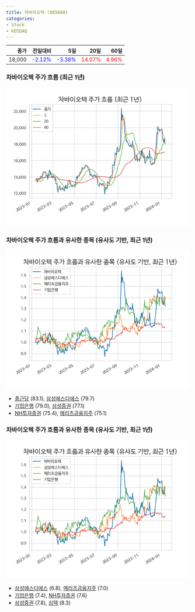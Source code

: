 ```yaml
---
title: 차바이오텍 (085660)
categories:
- Stock
- KOSDAQ
---
```


|종가|전일대비|5일|20일|60일|
|---:|-------:|--:|---:|---:|
|18,000|<span style="color: blue">-2.12%</span>|<span style="color: blue">-3.38%</span>|<span style="color: red">14.07%</span>|<span style="color: red">4.96%</span>|

<!-- more -->
### 차바이오텍 주가 흐름 (최근 1년)
![085660](/assets/images/stock/085660.png)


### 차바이오텍 주가 흐름과 유사한 종목 (유사도 기반, 최근 1년)
![085660](/assets/images/stock/085660_sim.png)

- [종근당](/185750/) (83.1), [삼성에스디에스](/018260/) (79.7)
- [기업은행](/024110/) (79.0), [삼성증권](/016360/) (77.1)
- [NH투자증권](/005940/) (75.4), [메리츠금융지주](/138040/) (75.1)


### 차바이오텍 주가 흐름과 유사한 종목 (유사도 기반, 최근 1년)
![085660](/assets/images/stock/085660_sim.png)

- [삼성에스디에스](/018260/) (6.8), [메리츠금융지주](/138040/) (7.0)
- [기업은행](/024110/) (7.4), [NH투자증권](/005940/) (7.6)
- [삼성증권](/016360/) (7.8), [심텍](/222800/) (8.3)
